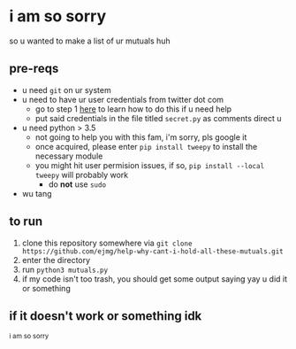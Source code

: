 # i am so sorry

so u wanted to make a list of ur mutuals huh

## pre-reqs
  * u need `git` on ur system
  * u need to have ur user credentials from twitter dot com
    * go to step 1 [here](https://ageof.info/setting-up-twitter-bot-with-python-and-tweepy "link to da blog") to learn how to do this if u need help
    * put said credentials in the file titled `secret.py` as comments direct u
  * u need python > 3.5
    * not going to help you with this fam, i'm sorry, pls google it
    * once acquired, please enter `pip install tweepy` to install the necessary module
    * you might hit user permision issues, if so, `pip install --local tweepy` will probably work
      * do **not** use `sudo`
  * wu tang
  
## to run
  1. clone this repository somewhere via `git clone https://github.com/ejmg/help-why-cant-i-hold-all-these-mutuals.git`
  2. enter the directory
  3. run `python3 mutuals.py`
  4. if my code isn't too trash, you should get some output saying yay u did it or something
  
## if it doesn't work or something idk

<sup>i am so sorry</sup>
  
